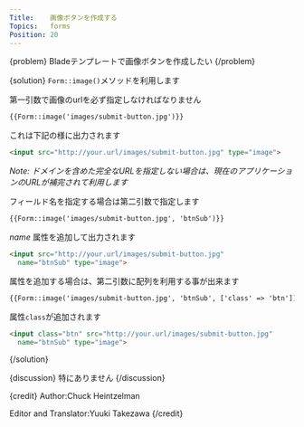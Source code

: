 ```yaml
---
Title:    画像ボタンを作成する
Topics:   forms
Position: 20
---
```


{problem}
Bladeテンプレートで画像ボタンを作成したい
{/problem}

{solution}
`Form::image()`メソッドを利用します

第一引数で画像のurlを必ず指定しなければなりません

```html
{{Form::image('images/submit-button.jpg')}}
```

これは下記の様に出力されます

```html
<input src="http://your.url/images/submit-button.jpg" type="image">
```

_Note: ドメインを含めた完全なURLを指定しない場合は、現在のアプリケーションのURLが補完されて利用します_

フィールド名を指定する場合は第二引数で指定します

```html
{{Form::image('images/submit-button.jpg', 'btnSub')}}
```

_name_ 属性を追加して出力されます

```html
<input src="http://your.url/images/submit-button.jpg"
  name="btnSub" type="image">
```

属性を追加する場合は、第二引数に配列を利用する事が出来ます

```html
{{Form::image('images/submit-button.jpg', 'btnSub', ['class' => 'btn'])}}
```

属性`class`が追加されます

```html
<input class="btn" src="http://your.url/images/submit-button.jpg"
  name="btnSub" type="image">
```
{/solution}

{discussion}
特にありません
{/discussion}

{credit}
Author:Chuck Heintzelman

Editor and Translator:Yuuki Takezawa
{/credit}
